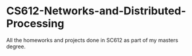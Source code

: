 # CS612-Networks-and-Distributed-Processing
All the homeworks and projects done in SC612 as part of my masters degree.
